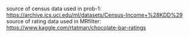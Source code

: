 source of census data used in prob-1: https://archive.ics.uci.edu/ml/datasets/Census-Income+%28KDD%29
source of rating data used in MRfilter: https://www.kaggle.com/rtatman/chocolate-bar-ratings
